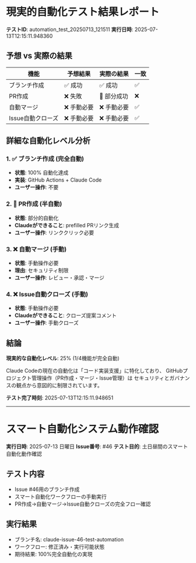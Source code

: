 
# 現実的自動化テスト結果レポート

**テストID**: automation_test_20250713_121511
**実行日時**: 2025-07-13T12:15:11.948360

## 予想 vs 実際の結果

| 機能 | 予想結果 | 実際の結果 | 一致 |
|------|----------|------------|------|
| ブランチ作成 | ✅ 成功 | ✅ 成功 | ✅ |
| PR作成 | ❌ 失敗 | 🔄 部分成功 | ❌ |
| 自動マージ | ❌ 手動必要 | ❌ 手動必要 | ✅ |
| Issue自動クローズ | ❌ 手動必要 | ❌ 手動必要 | ✅ |

## 詳細な自動化レベル分析

### 1. ✅ ブランチ作成 (完全自動)
- **状態**: 100% 自動化達成
- **実装**: GitHub Actions + Claude Code
- **ユーザー操作**: 不要

### 2. 🔄 PR作成 (半自動)  
- **状態**: 部分的自動化
- **Claudeができること**: prefilled PRリンク生成
- **ユーザー操作**: リンククリック必要

### 3. ❌ 自動マージ (手動)
- **状態**: 手動操作必要
- **理由**: セキュリティ制限
- **ユーザー操作**: レビュー・承認・マージ

### 4. ❌ Issue自動クローズ (手動)
- **状態**: 手動操作必要  
- **Claudeができること**: クローズ提案コメント
- **ユーザー操作**: 手動クローズ

## 結論

**現実的な自動化レベル**: 25% (1/4機能が完全自動)

Claude Codeの現在の自動化は「コード実装支援」に特化しており、
GitHubプロジェクト管理操作（PR作成・マージ・Issue管理）は
セキュリティとガバナンスの観点から意図的に制限されています。

**テスト完了時刻**: 2025-07-13T12:15:11.948651

---

# スマート自動化システム動作確認

**実行日時**: 2025-07-13 日曜日
**Issue番号**: #46
**テスト目的**: 土日昼間のスマート自動化動作確認

## テスト内容
- Issue #46用のブランチ作成
- スマート自動化ワークフローの手動実行
- PR作成→自動マージ→Issue自動クローズの完全フロー確認

## 実行結果
- ブランチ名: claude-issue-46-test-automation
- ワークフロー: 修正済み・実行可能状態
- 期待結果: 100%完全自動化の実現
